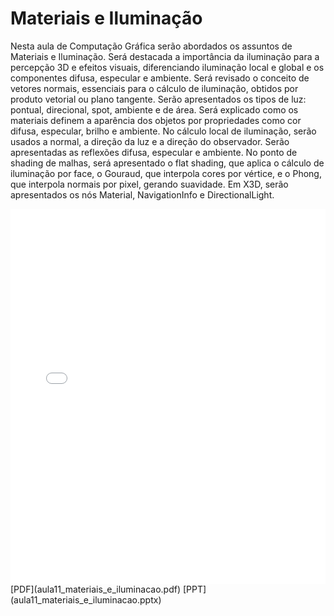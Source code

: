 # Materiais e Iluminação

Nesta aula de Computação Gráfica serão abordados os assuntos de Materiais e Iluminação. Será destacada a importância da iluminação para a percepção 3D e efeitos visuais, diferenciando iluminação local e global e os componentes difusa, especular e ambiente. Será revisado o conceito de vetores normais, essenciais para o cálculo de iluminação, obtidos por produto vetorial ou plano tangente. Serão apresentados os tipos de luz: pontual, direcional, spot, ambiente e de área. Será explicado como os materiais definem a aparência dos objetos por propriedades como cor difusa, especular, brilho e ambiente. No cálculo local de iluminação, serão usados a normal, a direção da luz e a direção do observador. Serão apresentadas as reflexões difusa, especular e ambiente. No ponto de shading de malhas, será apresentado o flat shading, que aplica o cálculo de iluminação por face, o Gouraud, que interpola cores por vértice, e o Phong, que interpola normais por pixel, gerando suavidade. Em X3D, serão apresentados os nós Material, NavigationInfo e DirectionalLight.

<embed height="600" src="aula11_materiais_e_iluminacao.pdf" type="application/pdf" width="100%">
[PDF](aula11_materiais_e_iluminacao.pdf)
[PPT](aula11_materiais_e_iluminacao.pptx)
